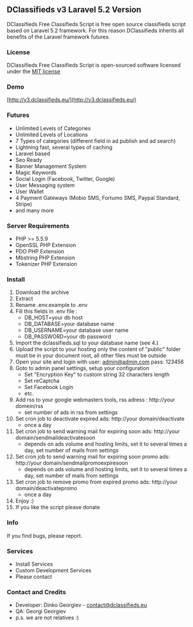 ## DClassifieds v3 Laravel 5.2 Version

DClassifieds Free Classifieds Script is free open source classifieds script based on Laravel 5.2 framework. For this reason DClassifieds inherits all benefits of the Laravel framework futures.

### License

DClassifieds Free Classifieds Script is open-sourced software licensed under the [MIT license](http://opensource.org/licenses/MIT)

### Demo

[http://v3.dclassifieds.eu/](http://v3.dclassifieds.eu/)

### Futures
- Unlimited Levels of Categories
- Unlimited Levels of Locations
- 7 Types of categories (different field in ad publish and ad search)
- Lightning fast, several types of caching
- Laravel based
- Seo Ready
- Banner Management System
- Magic Keywords
- Social Login (Facebook, Twitter, Google)
- User Messaging system
- User Wallet
- 4 Payment Gateways (Mobio SMS, Fortumo SMS, Paypal Standard, Stripe)
- and many more

### Server Requirements

- PHP >= 5.5.9
- OpenSSL PHP Extension
- PDO PHP Extension
- Mbstring PHP Extension
- Tokenizer PHP Extension

### Install
1. Download the archive
2. Extract
3. Rename .env.example to .env
4. Fill this fields in .env file :
    - DB_HOST=your db host
    - DB_DATABASE=your database name
    - DB_USERNAME=your database user name
    - DB_PASSWORD=your db password
5. Import the dclassifieds.sql to your database name (see 4.)
6. Upload the script to your hosting only the content of "public" folder must be in your document root, all other files must be outside
7. Open your site and login with user: admin@admin.com pass: 123456
8. Goto to admin panel settings, setup your configuration
    - Set "Encryption Key" to custom string 32 characters length
    - Set reCaptcha
    - Set Facebook Login
    - etc.
9. Add rss to your google webmasters tools, rss adress : http://your domein/rss
    - set number of ads in rss from settings
10. Set cron job to deactivate expired ads: http://your domain/deactivate
    - once a day
11. Set cron job to send warning mail for expiring soon ads: http://your domain/sendmaildeactivatesoon
    - depends on ads volume and hosting limits, set it to several times a day, set number of mails from settings
12. Set cron job to send warning mail for expiring soon promo ads: http://your domain/sendmailpromoexpiresoon
    - depends on ads volume and hosting limits, set it to several times a day, set number of mails from settings
13. Set cron job to remove promo from expired promo ads: http://your domain/deactivatepromo
    - once a day
14. Enjoy :)
15. If you like the script please donate

### Info
If you find bugs, please report.

### Services
- Install Services
- Custom Development Services
- Please contact

### Contact and Credits
- Developer: Dinko Georgiev - contact@dclassifieds.eu
- QA: Georgi Georgiev
- p.s. we are not relatives :)